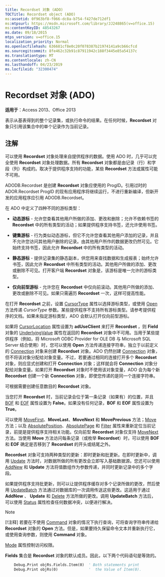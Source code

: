 ```yaml
---
title: Recordset 对象 (ADO)
TOCTitle: Recordset object (ADO)
ms:assetid: 0f963bf8-f066-dc8a-b754-f427de712df1
ms:mtpsurl: https://msdn.microsoft.com/library/JJ248865(v=office.15)
ms:contentKeyID: 48543267
ms.date: 09/18/2015
mtps_version: v=office.15
localization_priority: Normal
ms.openlocfilehash: 636681cf8e0c20f078387b21974141a9cb66cfcd
ms.sourcegitcommit: 8fe462c32b91c87911942c188f3445e85a54137c
ms.translationtype: MT
ms.contentlocale: zh-CN
ms.lasthandoff: 04/23/2019
ms.locfileid: "32300474"
---
```

# <a name="recordset-object-ado"></a>Recordset 对象 (ADO)

**适用于**：Access 2013、Office 2013

表示从基表得到的整个记录集，或执行命令的结果。在任何时候，**Recordset** 对象只引用该集合中的单个记录作为当前记录。

## <a name="remarks"></a>注解

可以使用 **Recordset** 对象处理来自提供程序的数据。使用 ADO 时，几乎可以完全使用 **Recordset** 对象处理数据。所有 **Recordset** 对象都是由记录（行）和字段（列）构成的。取决于提供程序支持的功能，某些 **Recordset** 方法或属性可能不可用。

ADODB.Recordset 是创建 **Recordset** 对象应使用的 ProgID。引用过时的 ADOR.Recordset ProgID 的现有应用程序将继续运行，不进行重新编译，但新开发的应用程序应引用 ADODB.Recordset。

在 ADO 中定义了四种不同的游标类型：

  - **动态游标** - 允许您查看其他用户所做的添加、更改和删除；允许不依赖书签的 **Recordset** 中的所有类型的活动；如果提供程序支持书签，还允许使用书签。

  - **键集游标** - 行为类似动态游标，但它不允许您查看其他用户添加的记录，并且不允许您访问其他用户删除的记录。由其他用户所作的数据更改仍然可见。它始终支持书签，因此允许 **Recordset** 中的所有类型的活动。

  - **静态游标** - 提供记录集的静态副本，供您用来查找数据和生成报表；始终允许书签，因此允许 **Recordset** 中所有类型的活动。其他用户所做的添加、更改或删除不可见。打开客户端 **Recordset** 对象是，该游标是唯一允许的游标类型。

  - **仅向前型游标** - 允许您在 **Recordset** 中仅向前滚动。其他用户所做的添加、更改或删除不可见。如果只需遍历 **Recordset** 一次，这样可提高性能。

在打开 **Recordset** 之前，设置 [CursorType](cursortype-property-ado.md) 属性以选择游标类型，或使用 [Open](open-method-ado-recordset.md) 方法传递 *CursorType* 参数。某些提供程序不支持所有游标类型。请参考提供程序的文档。如果未指定游标类型，ADO 会默认打开仅向前型游标。

如果将 [CursorLocation](cursorlocation-property-ado.md) 属性设置为 **adUseClient** 来打开 **Recordset** ，则 **Field** 对象的 [UnderlyingValue](field-object-ado.md) 属性在返回的 **Recordset** 对象中不可用。当用于某些提供程序（例如，将 Microsoft ODBC Provider for OLE DB 与 Microsoft SQL Server 结合使用）时，您可以使用 **Open** 方法传递连接字符串，独立于以前定义的 [Connection](connection-object-ado.md) 对象来创建 **Recordset** 对象。ADO 仍然创建 [Connection](connection-object-ado.md) 对象，但不将该对象分配给对象变量。不过，若要通过相同的连接打开多个 **Recordset** 对象，则应显式创建和打开 **Connection** 对象；这样就会将 **Connection** 对象分配给对象变量。如果打开 **Recordset** 对象时不使用该对象变量，ADO 会为每个新 **Recordset** 创建一个新 **Connection** 对象，即使您传递的是同一个连接字符串。

可根据需要创建任意数目的 **Recordset** 对象。

当您打开 **Recordset** 时，当前记录会位于第一条记录（如果有）的位置，并且 [BOF](bof-eof-properties-ado.md) 和 [EOF](bof-eof-properties-ado.md) 属性设置为 **False**。如果没有任何记录，**BOF** 和 **EOF** 属性设置为 **True**。

可以使用 [MoveFirst](movefirst-movelast-movenext-and-moveprevious-methods-ado.md)、**MoveLast**、**MoveNext** 和 **MovePrevious** 方法；[Move](move-method-ado.md) 方法；以及 [AbsolutePosition](absoluteposition-property-ado.md)、[AbsolutePage](absolutepage-property-ado.md) 和 [Filter](filter-property-ado.md) 属性来重新定位当前记录，前提是提供程序支持相关功能。仅向前型 **Recordset** 对象仅支持 [MoveNext](movefirst-movelast-movenext-and-moveprevious-methods-ado.md) 方法。当使用 **Move** 方法访问每条记录（或枚举 **Recordset**）时，可以使用 **BOF** 和 **EOF** 确定是否移到了 **Recordset** 的开头或结尾之外。

**Recordset** 对象可支持两种类型的更新：即时更新和批更新。在即时更新中，调用 [Update](update-method-ado.md) 方法时，对数据所做的所有更改会立即写入基础数据源。您还可以使用 [AddNew](addnew-method-ado.md) 和 **Update** 方法将值数组作为参数传递，并同时更新记录中的多个字段。

如果提供程序支持批更新，则可以让提供程序缓存对多个记录所做的更改，然后使用 [UpdateBatch](updatebatch-method-ado.md) 方法通过对数据库的一次调用传送这些更改。这适用于通过 **AddNew** 、 **Update** 和 [Delete](delete-method-ado-recordset.md) 方法所做的更改。调用 **UpdateBatch** 方法后，可以使用 [Status](status-property-ado-recordset.md) 属性检查任何数据冲突，以便进行解决。

> [!NOTE]
> [!注释] 若要在不使用 [Command](command-object-ado.md) 对象的情况下执行查询，可将查询字符串传递给 **Recordset** 对象的 **Open** 方法。但是，如果要持久保留命令文本并重新执行它，或使用查询参数，则使用 **Command** 对象。

[Mode](mode-property-ado.md) 属性控制访问权限。

**Fields** 集合是 **Recordset** 对象的默认成员。因此，以下两个代码语句是等效的。

```vb
    Debug.Print objRs.Fields.Item(0)  ' Both statements print 
    Debug.Print objRs(0)              '  the Value of Item(0).
```

